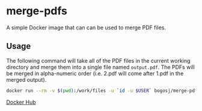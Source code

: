 # merge-pdfs
A simple Docker image that can can be used to merge PDF files.

## Usage
The following command will take all of the PDF files in the current working directory and merge them into a single file named `output.pdf`. The PDFs will be merged in alpha-numeric order (i.e. 2.pdf will come after 1.pdf in the merged output).

```bash
docker run --rm -v $(pwd):/work/files -u `id -u $USER` bogosj/merge-pdfs
```

[Docker Hub](https://hub.docker.com/r/bogosj/merge-pdfs)
